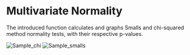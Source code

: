 # Multivariate Normality
The introduced function calculates and graphs Smalls and chi-squared method normality tests, with their respective p-values.

![Sample_chi](https://user-images.githubusercontent.com/35879739/64434128-e86e0000-d08d-11e9-822e-5709ed93ee6f.png)
![Sample_smalls](https://user-images.githubusercontent.com/35879739/64434133-ea37c380-d08d-11e9-9353-4d31585fdc86.png)
